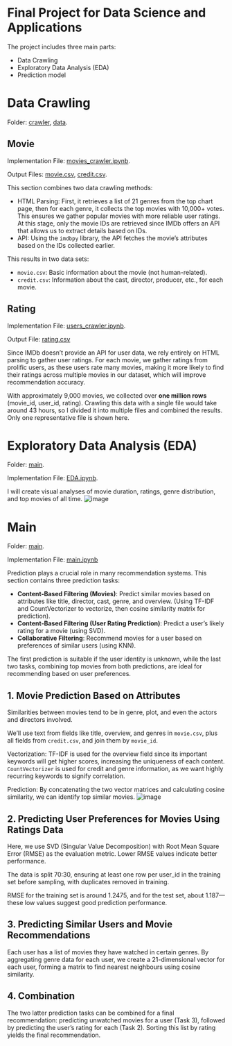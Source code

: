 # Final Project for Data Science and Applications
The project includes three main parts:
- Data Crawling
- Exploratory Data Analysis (EDA)
- Prediction model

# Data Crawling
Folder: [crawler](https://github.com/bathinh001/1712168/tree/main/crawler), [data](https://github.com/bathinh001/1712168/tree/main/data).

## Movie
Implementation File: [movies_crawler.ipynb](https://github.com/bathinh001/1712168/blob/main/crawler/movies_crawler.ipynb).

Output Files: [movie.csv](https://github.com/bathinh001/1712168/blob/main/data/movie.csv), [credit.csv](https://github.com/bathinh001/1712168/blob/main/data/credit.csv).

This section combines two data crawling methods:

- HTML Parsing: First, it retrieves a list of 21 genres from the top chart page, then for each genre, it collects the top movies with 10,000+ votes. This ensures we gather popular movies with more reliable user ratings. At this stage, only the movie IDs are retrieved since IMDb offers an API that allows us to extract details based on IDs.
- API: Using the `imdbpy` library, the API fetches the movie’s attributes based on the IDs collected earlier.

This results in two data sets:
- `movie.csv`: Basic information about the movie (not human-related).
- `credit.csv`: Information about the cast, director, producer, etc., for each movie.

## Rating
Implementation File: [users_crawler.ipynb](https://github.com/bathinh001/1712168/blob/main/crawler/users_crawler.ipynb).

Output File: [rating.csv](https://github.com/bathinh001/1712168/blob/main/data/rating.csv)

Since IMDb doesn’t provide an API for user data, we rely entirely on HTML parsing to gather user ratings. For each movie, we gather ratings from prolific users, as these users rate many movies, making it more likely to find their ratings across multiple movies in our dataset, which will improve recommendation accuracy.

With approximately 9,000 movies, we collected over **one million rows** (movie_id, user_id, rating). Crawling this data with a single file would take around 43 hours, so I divided it into multiple files and combined the results. Only one representative file is shown here.

# Exploratory Data Analysis (EDA)
Folder: [main](https://github.com/bathinh001/1712168/tree/main/main).

Implementation File: [EDA.ipynb](https://github.com/bathinh001/1712168/blob/main/main/EDA.ipynb).

I will create visual analyses of movie duration, ratings, genre distribution, and top movies of all time.
![image](https://github.com/user-attachments/assets/a33e8168-ca4b-4097-a9a5-c744e2d6446a)
# Main
Folder: [main](https://github.com/bathinh001/1712168/tree/main/main).

Implementation File: [main.ipynb](https://github.com/bathinh001/1712168/blob/main/main/main.ipynb)

Prediction plays a crucial role in many recommendation systems. This section contains three prediction tasks:
- **Content-Based Filtering (Movies)**: Predict similar movies based on attributes like title, director, cast, genre, and overview. (Using TF-IDF and CountVectorizer to vectorize, then cosine similarity matrix for prediction).
- **Content-Based Filtering (User Rating Prediction)**: Predict a user’s likely rating for a movie (using SVD).
- **Collaborative Filtering**: Recommend movies for a user based on preferences of similar users (using KNN).

The first prediction is suitable if the user identity is unknown, while the last two tasks, combining top movies from both predictions, are ideal for recommending based on user preferences.

## 1. Movie Prediction Based on Attributes

Similarities between movies tend to be in genre, plot, and even the actors and directors involved.

We’ll use text from fields like title, overview, and genres in `movie.csv`, plus all fields from `credit.csv`, and join them by `movie_id`.

Vectorization: TF-IDF is used for the overview field since its important keywords will get higher scores, increasing the uniqueness of each content. `CountVectorizer` is used for credit and genre information, as we want highly recurring keywords to signify correlation.

Prediction: By concatenating the two vector matrices and calculating cosine similarity, we can identify top similar movies.
![image](https://github.com/user-attachments/assets/0cc23d8d-23ee-48de-893b-b70247818c52)

## 2. Predicting User Preferences for Movies Using Ratings Data

Here, we use SVD (Singular Value Decomposition) with Root Mean Square Error (RMSE) as the evaluation metric. Lower RMSE values indicate better performance.

The data is split 70:30, ensuring at least one row per user_id in the training set before sampling, with duplicates removed in training.

RMSE for the training set is around 1.2475, and for the test set, about 1.187—these low values suggest good prediction performance.

## 3. Predicting Similar Users and Movie Recommendations

Each user has a list of movies they have watched in certain genres. By aggregating genre data for each user, we create a 21-dimensional vector for each user, forming a matrix to find nearest neighbours using cosine similarity.

## 4. Combination
The two latter prediction tasks can be combined for a final recommendation: predicting unwatched movies for a user (Task 3), followed by predicting the user’s rating for each (Task 2). Sorting this list by rating yields the final recommendation.
